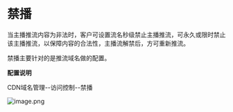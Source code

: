 # 禁播

当主播推流内容为非法时，客户可设置流名秒级禁止主播推流，可永久或限时禁止该主播推流，以保障内容的合法性，主播流解禁后，方可重新推流。

禁播主要针对的是推流域名做的配置。

**配置说明**

CDN域名管理--访问控制--禁播

![image.png](https://img1.jcloudcs.com/cms/2b4768d8-b947-4997-96b3-88b5e723852220180511182629.png)
